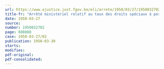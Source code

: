 ```yaml
---
url: https://www.ejustice.just.fgov.be/eli/arrete/1950/03/27/1950032702/justel
title-fr: "Arrêté ministériel relatif au taux des droits spéciaux à percevoir à l'importation de certains produits agricoles et horticoles."
date: 1950-03-27
source:
number: 1950032702
page: 888888
case: 1950-03-27/02
publication: 1950-03-30
starts:
modifies:
pdf-original:
pdf-consolidated:
---
```


